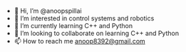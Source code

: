 - 👋 Hi, I’m @anoopspillai
- 👀 I’m interested in control systems and robotics
- 🌱 I’m currently learning C++ and Python
- 💞️ I’m looking to collaborate on learning C++ and Python
- 📫 How to reach me anoop8392@gmail.com

<!---
anoop8392/anoop8392 is a ✨ special ✨ repository because its `README.md` (this file) appears on your GitHub profile.
You can click the Preview link to take a look at your changes.
--->

